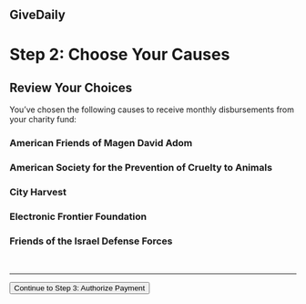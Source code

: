 ## GiveDaily

# Step 2: Choose Your Causes

## Review Your Choices

You’ve chosen the following causes to receive monthly disbursements from your charity fund:

### American Friends of Magen David Adom

### American Society for the Prevention of Cruelty to Animals

### City Harvest

### Electronic Frontier Foundation

### Friends of the Israel Defense Forces

<br>
<hr>

<button>Continue to Step 3: Authorize Payment</button>